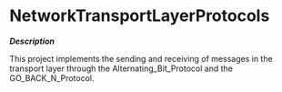 # NetworkTransportLayerProtocols

***Description***

This project implements the sending and receiving of messages in the transport layer through the Alternating_Bit_Protocol and the GO_BACK_N_Protocol.
